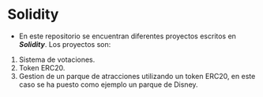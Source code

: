 # Solidity
* En este repositorio se encuentran diferentes proyectos escritos en ___Solidity___. Los proyectos son:
1. Sistema de votaciones.
2. Token ERC20.
3. Gestion de un parque de atracciones utilizando un token ERC20, en este caso se ha puesto como ejemplo un parque de Disney.